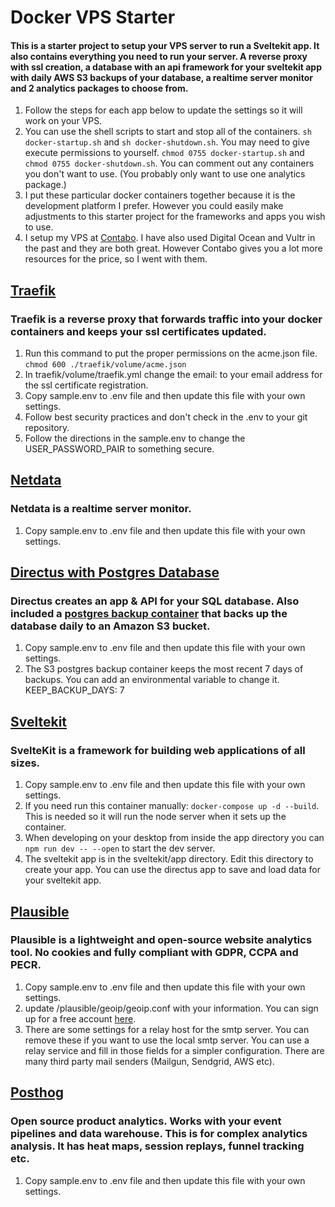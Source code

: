 # Docker VPS Starter
#### This is a starter project to setup your VPS server to run a Sveltekit app.  It also contains everything you need to run your server. A reverse proxy with ssl creation, a database with an api framework for your sveltekit app with daily AWS S3 backups of your database, a realtime server monitor and 2 analytics packages to choose from. 

1. Follow the steps for each app below to update the settings so it will work on your VPS.
2. You can use the shell scripts to start and stop all of the containers. `sh docker-startup.sh` and `sh docker-shutdown.sh`.  You may need to give execute permissions to yourself. `chmod 0755 docker-startup.sh` and `chmod 0755 docker-shutdown.sh`. You can comment out any containers you don't want to use.  (You probably only want to use one analytics package.)
3. I put these particular docker containers together because it is the development platform I prefer.  However you could easily make adjustments to this starter project for the frameworks and apps you wish to use.
4. I setup my VPS at [Contabo](https://contabo.com/en/).  I have also used Digital Ocean and Vultr in the past and they are both great.  However Contabo gives you a lot more resources for the price, so I went with them.

## [Traefik](https://traefik.io)
### Traefik is a reverse proxy that forwards traffic into your docker containers and keeps your ssl certificates updated.
1. Run this command to put the proper permissions on the acme.json file. `chmod 600 ./traefik/volume/acme.json`
2. In traefik/volume/traefik.yml change the email: to your email address for the ssl certificate registration.
3. Copy sample.env to .env file and then update this file with your own settings.
4. Follow best security practices and don't check in the .env to your git repository.
5. Follow the directions in the sample.env to change the USER_PASSWORD_PAIR to something secure.

## [Netdata](https://www.netdata.cloud)
### Netdata is a realtime server monitor.
1. Copy sample.env to .env file and then update this file with your own settings.

## [Directus with Postgres Database](https://directus.io)
### Directus creates an app & API for your SQL database. Also included a [postgres backup container](https://github.com/heyman/postgresql-backup) that backs up the database daily to an Amazon S3 bucket.
1. Copy sample.env to .env file and then update this file with your own settings.
2. The S3 postgres backup container keeps the most recent 7 days of backups.  You can add an environmental variable to change it. KEEP_BACKUP_DAYS: 7

## [Sveltekit](https://kit.svelte.dev)
### SvelteKit is a framework for building web applications of all sizes.
1. Copy sample.env to .env file and then update this file with your own settings.
2. If you need run this container manually: `docker-compose up -d --build`.  This is needed so it will run the node server when it sets up the container.
3. When developing on your desktop from inside the app directory you can `npm run dev -- --open` to start the dev server.
4.  The sveltekit app is in the sveltekit/app directory.  Edit this directory to create your app.  You can use the directus app to save and load data for your sveltekit app.

## [Plausible](https://plausible.io)
### Plausible is a lightweight and open-source website analytics tool. No cookies and fully compliant with GDPR, CCPA and PECR.
1. Copy sample.env to .env file and then update this file with your own settings.
2. update /plausible/geoip/geoip.conf with your information.  You can sign up for a free account [here](https://dev.maxmind.com/geoip/geolite2-free-geolocation-data?lang=en). 
3. There are some settings for a relay host for the smtp server.  You can remove these if you want to use the local smtp server. You can use a relay service and fill in those fields for a simpler configuration.  There are many third party mail senders (Mailgun, Sendgrid, AWS etc).  

## [Posthog](https://posthog.com)
### Open source product analytics. Works with your event pipelines and data warehouse. This is for complex analytics analysis.  It has heat maps, session replays, funnel tracking etc.  
1. Copy sample.env to .env file and then update this file with your own settings.
 

